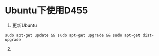 # Ubuntu下使用D455

 1. 更新Ubuntu
 ```
 sudo apt-get update && sudo apt-get upgrade && sudo apt-get dist-upgrade
 ```
 2. 